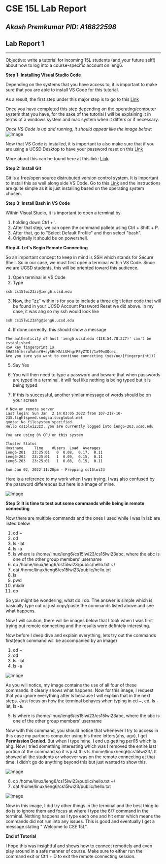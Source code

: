 # CSE 15L Lab Report 
*Akash Premkumar*
*PID: A16822598*
---
## Lab Report 1
---
Objective: write a tutorial for incoming 15L students (and your future self!) about how to log into a course-specific account on ieng6. 

**Step 1: Installing Visual Studio Code**

Depending on the systems that you have access to, it is important to make sure that you are able to install VS Code for this tutorial. 

As a result, the first step under this major step is to go to this [Link]((https://code.visualstudio.com/download))

Once you have completed this step depending on the operating/computer system that you have, for the sake of the tutorial I will be explaining it in terms of a windows system and mac system when it differs or if necessary. 
 
*Once VS Code is up and running, it should appear like the image below:*
![Image](https://github.com/invisiblecuteman/cse15l-lab-reports/blob/main/vscode%20download.png)

Now that VS Code is installed, it is important to also make sure that if you are using a UCSD Desktop to have your password reset on this [Link](https://sdacs.ucsd.edu/~icc/index.php)

More about this can be found here at this link: [Link](https://docs.google.com/document/d/1hs7CyQeh-MdUfM9uv99i8tqfneos6Y8bDU0uhn1wqho/edit)


**Step 2: Install Git**

Git is a free/open source distrubuted version control system. It is important to install this as well along side VS Code. Go to this [Link](https://git-scm.com/) and the instructions are quite simple as it is just installing based on the operating system chosen. 

**Step 3: Install Bash in VS Code**

Within Visual Studio, it is important to open a terminal by 

1. holding down Ctrl + '. 
2. After that step, we can open the command pallete using Ctrl + Shift + P. 
3. After that, go to "Select Default Profile" and then select "bash". 
4. Originally it should be on powershell. 

**Step 4: Let's Begin Remote Connecting**

So an important concept to keep in mind is SSH which stands for Secure Shell. So in our case, we must first open a terminal within VS Code. Since we are UCSD students, this will be oriented toward this audience. 

1. Open terminal in VS Code
2. Type 
```
ssh cs15lwi23zz@ieng6.ucsd.edu

```
3. Now, the "zz" within is for you to include a three digit letter code that will be found in your UCSD Account Password Reset we did above. In my case, it was ahg so my ssh would look like 
```
ssh cs15lwi23ahg@ieng6.ucsd.edu

```
4. If done correctly, this should show a message 

```
The authenticity of host 'ieng6.ucsd.edu (128.54.70.227)' can't be established.
RSA key fingerprint is SHA256:ksruYwhnYH+sySHnHAtLUHngrPEyZTDl/1x99wUQcec.
Are you sure you want to continue connecting (yes/no/[fingerprint])? 

```

5. Say Yes

6. You will then need to type a password and beware that when passwords are typed in a terminal, it will feel like nothing is being typed but it is being typed

7. If this is successful, another similar message of words should be on your screen 

```
# Now on remote server
Last login: Sun Jan  2 14:03:05 2022 from 107-217-10-235.lightspeed.sndgca.sbcglobal.net
quota: No filesystem specified.
Hello cs15lwi23zz, you are currently logged into ieng6-203.ucsd.edu

You are using 0% CPU on this system

Cluster Status 
Hostname     Time    #Users  Load  Averages  
ieng6-201   23:25:01   0  0.08,  0.17,  0.11
ieng6-202   23:25:01   1  0.09,  0.15,  0.11
ieng6-203   23:25:01   1  0.08,  0.15,  0.11

Sun Jan 02, 2022 11:28pm - Prepping cs15lwi23
```
Here is a reference to my work when I was trying, I was also confused by the password differences but here is a image of mine. 

 ![Image](https://github.com/invisiblecuteman/cse15l-lab-reports/blob/main/firstimage.png)


**Step 5: It is time to test out some commands while being in remote connecting**

Now there are multiple commands and the ones I used while I was in lab are listed below
1. cd ~
2. cd
3. ls -lat
4. ls -a
5. ls <directory> where <directory> is /home/linux/ieng6/cs15lwi23/cs15lwi23abc, where the abc is one of the other group members’ username
6. cp /home/linux/ieng6/cs15lwi23/public/hello.txt ~/
7. cat /home/linux/ieng6/cs15lwi23/public/hello.txt
8. ls
9. pwd
10. mkdir
11. cp
 
So you might be wondering, what do I do. The answer is simple which is basically type out or just copy/paste the commands listed above and see what happens. 
 
 Now I will caution, there will be images below that I took when I was first trying out remote connecting and the results were defintely interesting. 
 
 Now before I deep dive and explain everything, lets try out the commands first(each command will be accompanied by an image)

1. cd ~
2. cd
3. ls -lat
4. ls -a
 
![Image](https://github.com/invisiblecuteman/cse15l-lab-reports/blob/main/2nd%20image.png)
 
 As you will notice, my image contains the use of all four of these commands. It clearly shows what happens. Now for this image, I request that you ignore everything after ls <directory> because I will explain that in the next steps. Just focus on how the terminal behaves when typing in cd ~, cd, ls -lat, ls -a. 
 
5. ls <directory> where <directory> is /home/linux/ieng6/cs15lwi23/cs15lwi23abc, where the abc is one of the other group members’ username
 
Now with this command, you should notice that whenever I try to access in this case my partners computer using his three letters(ahs, agv), I get **Permission Denied**. But when I type mine, I end up getting perl15 which is ahg. Now I tried something interesting which was I removed the entire last portion of the command so it is just this ls /home/linux/ieng6/cs15lwi23/. It showed all the students or whoever was on the remote connecting at that time. I didn't go do anything beyond this but just wanted to show this. 
 
![Image](https://github.com/invisiblecuteman/cse15l-lab-reports/blob/main/3rd%20image.png)
 
6. cp /home/linux/ieng6/cs15lwi23/public/hello.txt ~/
7. cat /home/linux/ieng6/cs15lwi23/public/hello.txt
 
![Image](https://github.com/invisiblecuteman/cse15l-lab-reports/blob/main/4th%20image.png)

 
Now in this image, I did try other things in the terminal and the best thing to do is to ignore them and focus at where I type the 6/7 command in the terminal. Nothing happens as I type each one and hit enter which means the commands did not run into any issues. This is good and eventually I get a message stating " Welcome to CSE 15L". 
 
 **End of Tutorial**
 
 I hope this was insightful and shows how to connect remottely and even play around in a safe manner of course. 
 Make sure to either run the command exit or Ctrl + D to exit the remote connecting session. 
 

